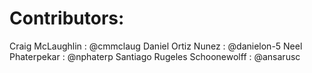 <Project Name TBD> Contributors:
================================

Craig McLaughlin              : @cmmclaug
Daniel Ortiz Nunez            : @danielon-5
Neel Phaterpekar              : @nphaterp
Santiago Rugeles Schoonewolff : @ansarusc